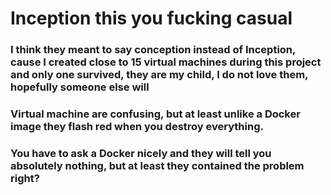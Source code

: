 # Inception this you fucking casual

### I think they meant to say conception instead of Inception, cause I created close to 15 virtual machines during this project and only one survived, they are my child, I do not love them, hopefully someone else will

### Virtual machine are confusing, but at least unlike a Docker image they flash red when you destroy everything.
### You have to ask a Docker nicely and they will tell you absolutely nothing, but at least they contained the problem right?
